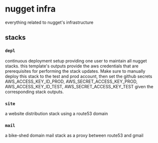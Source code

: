# nugget infra

everything related to nugget's infrastructure

## stacks

### `depl`

continuous deployment setup providing one user to maintain all nugget
stacks. this template's outputs provide the aws credentials that are
prerequisites for performing the stack updates. Make sure to manually
deploy this stack to the test and prod account, then set the github secrets
AWS_ACCESS_KEY_ID_PROD, AWS_SECRET_ACCESS_KEY_PROD, AWS_ACCESS_KEY_ID_TEST,
AWS_SECRET_ACCESS_KEY_TEST given the corresponding stack outputs.

### `site`

a website distribution stack using a route53 domain

### `mail`

a bike-shed domain mail stack as a proxy between route53 and gmail
